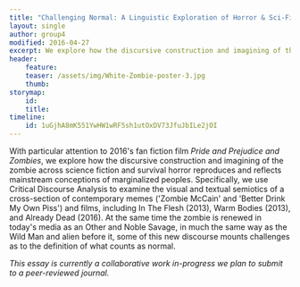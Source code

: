 ```yaml
---
title: "Challenging Normal: A Linguistic Exploration of Horror & Sci-Fi"
layout: single
author: group4
modified: 2016-04-27
excerpt: We explore how the discursive construction and imagining of the zombie across science fiction and survival horror reproduces and reflects mainstream conceptions of marginalized peoples.
header:
    feature:
    teaser: /assets/img/White-Zombie-poster-3.jpg
    thumb:
storymap:
    id:
    title:
timeline:
    id: 1uGjhA8mK551YwHW1wRF5sh1utOxDV73JfuJbILe2jOI
---
```


With particular attention to 2016's fan fiction film *Pride and Prejudice and Zombies*, we explore how the discursive construction and imagining of the zombie across science fiction and survival horror reproduces and reflects mainstream conceptions of marginalized peoples. Specifically, we use Critical Discourse Analysis to examine the visual and textual semiotics of a cross-section of contemporary memes ('Zombie McCain' and 'Better Drink My Own Piss') and films, including In The Flesh (2013), Warm Bodies (2013), and Already Dead (2016). At the same time the zombie is renewed in today's media as an Other and Noble Savage, in much the same way as the Wild Man and alien before it, some of this new discourse mounts challenges as to the definition of what counts as normal. 

*This essay is currently a collaborative work in-progress we plan to submit to a peer-reviewed journal.* 

